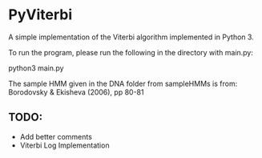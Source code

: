 <h1>PyViterbi</h1>

A simple implementation of the Viterbi algorithm implemented in Python 3.


To run the program, please run the following in the directory with main.py:

python3 main.py <transition matrix file> <emission matrix file> <start probabilities file> <states file> <symbols file>



The sample HMM given in the DNA folder from sampleHMMs is from:
Borodovsky & Ekisheva (2006), pp 80-81


<h2>TODO:</h2>
<ul>
<li>Add better comments</li>
<li>Viterbi Log Implementation</li>
</ul>

